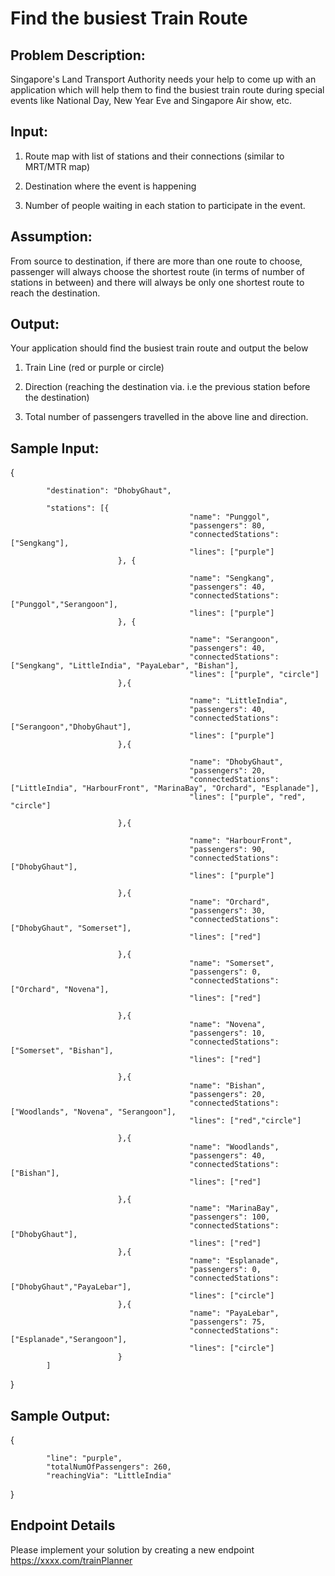 # Find the busiest Train Route 

## Problem Description:
   Singapore's Land Transport Authority needs your help to come up with an application which will help them to find the busiest train route during special events like National Day, New Year Eve and Singapore Air show, etc.



## Input:

 
1) Route map with list of stations and their connections (similar to MRT/MTR map)

2) Destination where the event is happening

3) Number of people waiting in each station to participate in the event.


## Assumption:
 
From source to destination, if there are more than one route to choose, passenger will always choose the shortest route (in terms of number of stations in between) and there will always be only one shortest route to reach the destination.

## Output:

Your application should find the busiest train route and output the below

1) Train Line (red or purple or circle)

2) Direction (reaching the destination via. i.e the previous station before the destination)

3) Total number of passengers travelled in the above line and direction.
    

## Sample Input:

{

            "destination": "DhobyGhaut",

            "stations": [{
                                            "name": "Punggol",
                                            "passengers": 80,
                                            "connectedStations": ["Sengkang"],
                                            "lines": ["purple"]
                            }, {

                                            "name": "Sengkang",
                                            "passengers": 40,
                                            "connectedStations": ["Punggol","Serangoon"],
                                            "lines": ["purple"]
                            }, {

                                            "name": "Serangoon",
                                            "passengers": 40,
                                            "connectedStations": ["Sengkang", "LittleIndia", "PayaLebar", "Bishan"],
                                            "lines": ["purple", "circle"]
                            },{

                                            "name": "LittleIndia",
                                            "passengers": 40,
                                            "connectedStations": ["Serangoon","DhobyGhaut"],
                                            "lines": ["purple"]
                            },{

                                            "name": "DhobyGhaut",
                                            "passengers": 20,
                                            "connectedStations": ["LittleIndia", "HarbourFront", "MarinaBay", "Orchard", "Esplanade"],
                                            "lines": ["purple", "red", "circle"]

                            },{

                                            "name": "HarbourFront",
                                            "passengers": 90,
                                            "connectedStations": ["DhobyGhaut"],
                                            "lines": ["purple"]

                            },{
                                            "name": "Orchard",
                                            "passengers": 30,
                                            "connectedStations": ["DhobyGhaut", "Somerset"],
                                            "lines": ["red"]

                            },{
                                            "name": "Somerset",
                                            "passengers": 0,
                                            "connectedStations": ["Orchard", "Novena"],
                                            "lines": ["red"]

                            },{
                                            "name": "Novena",
                                            "passengers": 10,
                                            "connectedStations": ["Somerset", "Bishan"],
                                            "lines": ["red"]

                            },{
                                            "name": "Bishan",
                                            "passengers": 20,
                                            "connectedStations": ["Woodlands", "Novena", "Serangoon"],
                                            "lines": ["red","circle"]

                            },{
                                            "name": "Woodlands",
                                            "passengers": 40,
                                            "connectedStations": ["Bishan"],
                                            "lines": ["red"]

                            },{
                                            "name": "MarinaBay",
                                            "passengers": 100,
                                            "connectedStations": ["DhobyGhaut"],
                                            "lines": ["red"]
                            },{
                                            "name": "Esplanade",
                                            "passengers": 0,
                                            "connectedStations": ["DhobyGhaut","PayaLebar"],
                                            "lines": ["circle"]
                            },{
                                            "name": "PayaLebar",
                                            "passengers": 75,
                                            "connectedStations": ["Esplanade","Serangoon"],
                                            "lines": ["circle"]
                            }
            ]
}

## Sample Output:

{

            "line": "purple",
            "totalNumOfPassengers": 260,
            "reachingVia": "LittleIndia"             
}

## Endpoint Details

Please implement your solution by creating a new endpoint https://xxxx.com/trainPlanner 